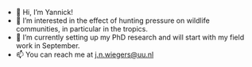 - 👋 Hi, I’m Yannick!
- 👀  I’m interested in the effect of hunting pressure on wildlife communities, in particular in the tropics.  
- 🌱 I’m currently setting up my PhD research and will start with my field work in September.
- 📫 You can reach me at j.n.wiegers@uu.nl

<!---
jnwiegers/jnwiegers is a ✨ special ✨ repository because its `README.md` (this file) appears on your GitHub profile.
You can click the Preview link to take a look at your changes.
--->
